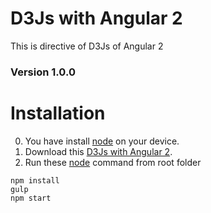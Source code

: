 # D3Js with Angular 2
This is directive of D3Js of Angular 2
### Version 1.0.0
# Installation
0. You have install [node] on your device.
1. Download this [D3Js with Angular 2](https://github.com/mdzzaman/D3Js-with-Angular-2/archive/master.zip).
2. Run these [node] command from root folder
 
```
npm install
gulp
npm start
```


[node]: <https://nodejs.org/en/>
